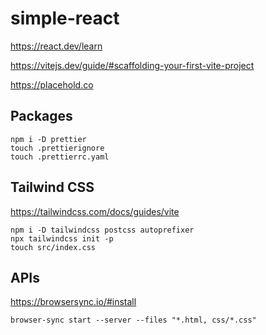 # simple-react

https://react.dev/learn

https://vitejs.dev/guide/#scaffolding-your-first-vite-project

https://placehold.co

## Packages

```shell
npm i -D prettier
touch .prettierignore
touch .prettierrc.yaml
```

## Tailwind CSS

https://tailwindcss.com/docs/guides/vite

```shell
npm i -D tailwindcss postcss autoprefixer
npx tailwindcss init -p
touch src/index.css
```

## APIs

https://browsersync.io/#install

```shell
browser-sync start --server --files "*.html, css/*.css"
```
